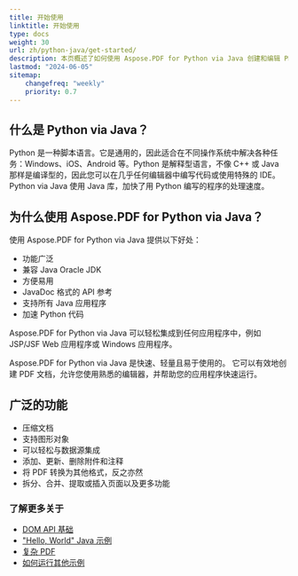 ```yaml
---
title: 开始使用
linktitle: 开始使用
type: docs
weight: 30
url: zh/python-java/get-started/
description: 本页概述了如何使用 Aspose.PDF for Python via Java 创建和编辑 PDF 文档
lastmod: "2024-06-05"
sitemap:
    changefreq: "weekly"
    priority: 0.7
---
```


## 什么是 Python via Java？

Python 是一种脚本语言。它是通用的，因此适合在不同操作系统中解决各种任务：Windows、iOS、Android 等。Python 是解释型语言，不像 C++ 或 Java 那样是编译型的，因此您可以在几乎任何编辑器中编写代码或使用特殊的 IDE。Python via Java 使用 Java 库，加快了用 Python 编写的程序的处理速度。

## 为什么使用 Aspose.PDF for Python via Java？

使用 Aspose.PDF for Python via Java 提供以下好处：

- 功能广泛
- 兼容 Java Oracle JDK
- 方便易用
- JavaDoc 格式的 API 参考
- 支持所有 Java 应用程序
- 加速 Python 代码

Aspose.PDF for Python via Java 可以轻松集成到任何应用程序中，例如 JSP/JSF Web 应用程序或 Windows 应用程序。

Aspose.PDF for Python via Java 是快速、轻量且易于使用的。 它可以有效地创建 PDF 文档，允许您使用熟悉的编辑器，并帮助您的应用程序快速运行。

## 广泛的功能

- 压缩文档
- 支持图形对象
- 可以轻松与数据源集成
- 添加、更新、删除附件和注释
- 将 PDF 转换为其他格式，反之亦然
- 拆分、合并、提取或插入页面以及更多功能

### 了解更多关于

- [DOM API 基础](/pdf/python-java/basics-of-dom-api/)
- ["Hello, World" Java 示例](/pdf/python-java/hello-world-example/)
- [复杂 PDF](/pdf/python-java/complex-pdf-example/)
- [如何运行其他示例](/pdf/python-java/how-to-run-other-examples/)